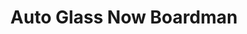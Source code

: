 ---
title: "Auto Glass Now Boardman"
url: /boardman/auto-glass-now-boardman/
shop: Autowerkstatt
---